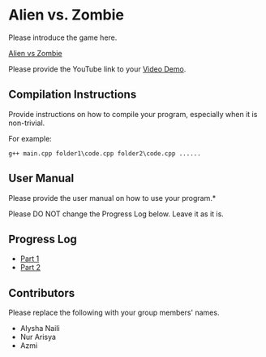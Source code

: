 # Alien vs. Zombie

Please introduce the game here.

[Alien vs Zombie](https://user-images.githubusercontent.com/124139309/216045389-16dd8a9c-efc3-46e6-86e3-2ef2ec123a24.png)

Please provide the YouTube link to your [Video Demo](https://youtube.com).

## Compilation Instructions

Provide instructions on how to compile your program, especially when it is non-trivial.

For example:

```
g++ main.cpp folder1\code.cpp folder2\code.cpp ......
```

## User Manual

Please provide the user manual on how to use your program.*

Please DO NOT change the Progress Log below. Leave it as it is.

## Progress Log

- [Part 1](PART1.md)
- [Part 2](PART2.md)

## Contributors

Please replace the following with your group members' names. 

- Alysha Naili
- Nur Arisya
- Azmi


